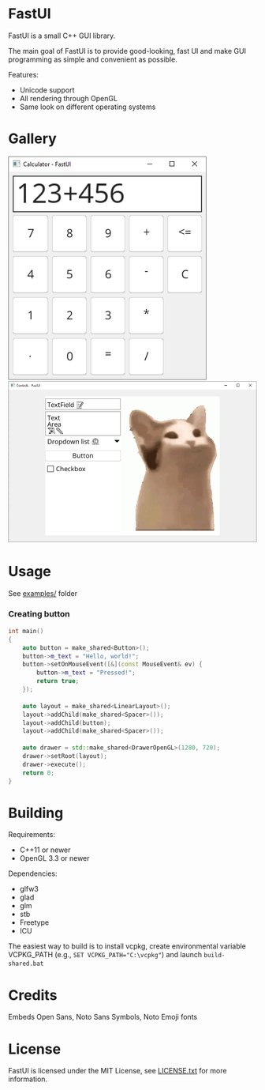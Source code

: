 # FastUI

FastUI is a small C++ GUI library. 

The main goal of FastUI is to provide good-looking, fast UI and make GUI programming as simple and convenient as possible.

Features:
- Unicode support
- All rendering through OpenGL
- Same look on different operating systems

# Gallery

![Calculator](calculator.png)
![All controls](controls.png)

# Usage

See [examples/](/examples/) folder

### Creating button
```cpp
int main()
{
	auto button = make_shared<Button>();
	button->m_text = "Hello, world!";
	button->setOnMouseEvent([&](const MouseEvent& ev) {
		button->m_text = "Pressed!";
		return true;
	});

	auto layout = make_shared<LinearLayout>();
	layout->addChild(make_shared<Spacer>());
	layout->addChild(button);
	layout->addChild(make_shared<Spacer>());

	auto drawer = std::make_shared<DrawerOpenGL>(1280, 720);
	drawer->setRoot(layout);
	drawer->execute();
	return 0;
}
```

# Building

Requirements:
- C++11 or newer
- OpenGL 3.3 or newer

Dependencies:
- glfw3
- glad
- glm
- stb
- Freetype
- ICU

The easiest way to build is to install vcpkg, create environmental variable VCPKG_PATH (e.g., ```SET VCPKG_PATH="C:\vcpkg"```) and launch ```build-shared.bat```

# Credits

Embeds Open Sans, Noto Sans Symbols, Noto Emoji fonts

# License

FastUI is licensed under the MIT License, see [LICENSE.txt](https://github.com/TodorHryn/FastUI/blob/master/LICENSE.txt) for more information.
